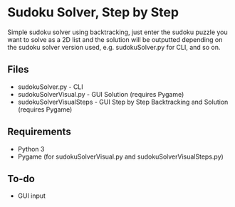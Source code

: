 # Sudoku Solver, Step by Step
Simple sudoku solver using backtracking, just enter the sudoku puzzle you want to solve as a 2D list and the solution will be outputted depending on the sudoku solver version used, e.g. sudokuSolver.py for CLI, and so on.

## Files
- sudokuSolver.py - CLI
- sudokuSolverVisual.py - GUI Solution (requires Pygame)
- sudokuSolverVisualSteps - GUI Step by Step Backtracking and Solution (requires Pygame)

## Requirements
- Python 3
- Pygame (for sudokuSolverVisual.py and sudokuSolverVisualSteps.py)

## To-do
- GUI input
